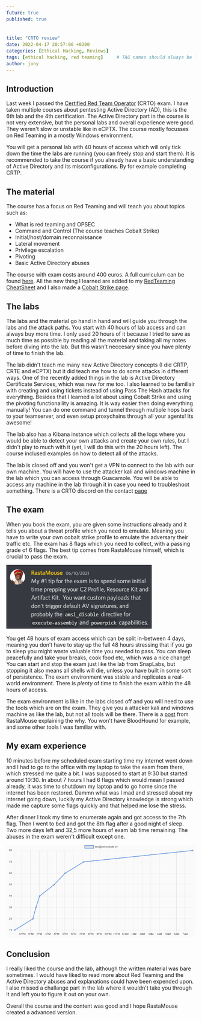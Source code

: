 ```yaml
---
future: true
published: true


title: "CRTO review"
date: 2022-04-17 20:57:00 +0200
categories: [Ethical Hacking, Reviews]
tags: [ethical hacking, red teaming]     # TAG names should always be lowercase
author: jony
---
```


## Introduction
Last week I passed the [Certified Red Team Operator](https://courses.zeropointsecurity.co.uk/courses/red-team-ops) (CRTO) exam. I have taken multiple courses about pentesting Active Directory (AD), this is the 6th lab and the 4th certification. The Active Directory part in the course is not very extensive, but the personal labs and overall experience were good. They weren't slow or unstable like in eCPTX. The course mostly focusses on Red Teaming in a mostly Windows environment.

You will get a personal lab with 40 hours of access which will only tick down the time the labs are running (you can freely stop and start them). It is recommended to take the course if you already have a basic understanding of Active Directory and its misconfigurations. By for example completing CRTP.

## The material

The course has a focus on Red Teaming and will teach you about topics such as:

- What is red teaming and OPSEC
- Command and Control (The course teaches Cobalt Strike)
- Initial/host/domain reconnaissance
- Lateral movement
- Privilege escalation
- Pivoting
- Basic Active Directory abuses

The course with exam costs around 400 euros. A full curriculum can be found [here](https://courses.zeropointsecurity.co.uk/courses/red-team-ops). All the new thing I learned are added to my [RedTeaming CheatSheet](https://github.com/0xJs/RedTeaming_CheatSheet) and I also made a [Cobalt Strike page](https://github.com/0xJs/RedTeaming_CheatSheet/blob/main/cobalt-strike.md).

## The labs
The labs and the material go hand in hand and will guide you through the labs and the attack paths. You start with 40 hours of lab access and can always buy more time. I only used 20 hours of it because I tried to save as much time as possible by reading all the material and taking all my notes before diving into the lab. But this wasn't neccesary since you have plenty of time to finish the lab. 

The lab didn't teach me many new Active Directory concepts (I did CRTP, CRTE and eCPTX) but it did teach me how to do some attacks in different ways. One of the recently added things in the lab is Active Directory Certificate Services, which was new for me too. I also learned to be familiair with creating and using tickets instead of using Pass The Hash attacks for everything. Besides that I learned a lot about using Cobalt Strike and using the pivoting functionaility is amazing. It is way easier then doing everything manually! You can do one command and tunnel through multiple hops back to your teamserver, and even setup proxychains through all your agents! Its awesome!

The lab also has a Kibana instance which collects all the logs where you would be able to detect your own attacks and create your own rules, but I didn't play to much with it (yet, I will do this with the 20 hours left). The course inclused examples on how to detect all of the attacks.

The lab is closed off and you won't get a VPN to connect to the lab with our own machine. You will have to use the attacker kali and windows machine in the lab which you can access through Guacamole. You will be able to access any machine in the lab through it in case you need to troubleshoot something. There is a CRTO discord on the contact [page](https://www.zeropointsecurity.co.uk/contact)

## The exam
When you book the exam, you are given some instructions already and it tells you about a threat profile which you need to emulate. Meaning you have to write your own cobalt strike profile to emulate the adversary their traffic etc. The exam has 8 flags which you need to collect, with a passing grade of 6 flags. The best tip comes from RastaMouse himself, which is crucial to pass the exam. 

![RastaMouse discord pinned message](/assets/img/crto_post.png)

You get 48 hours of exam access which can be split in-between 4 days, meaning you don’t have to stay up the full 48 hours stressing that if you go to sleep you might waste valuable time you needed to pass. You can sleep peacefully and take your breaks, cook food etc, which was a nice change! You can start and stop the exam just like the lab from SnapLabs, but stopping it also means all shells will die, unless you have built in some sort of persistence. The exam environment was stable and replicates a real-world environment. There is *plenty* of time to finish the exam within the 48 hours of access. 

The exam environment is like in the labs closed off and you will need to use the tools which are on the exam. They give you a attacker kali and windows machine as like the lab, but not all tools will be there. There is a [post](https://rastamouse.me/why-tool-restricted-exams-sometimes-matter/) from RastaMouse explaining the why. You won't have BloodHound for example, and some other tools I was familiar with.

## My exam experience
10 minutes before my scheduled exam starting time my internet went down and I had to go to the office with my laptop to take the exam from there, which stressed me quite a bit. I was supposed to start at 9:30 but started around 10:30. In about 7 hours I had 6 flags which would mean I passed already, it was time to shutdown my laptop and to go home since the internet has been restored. Dammn what was I mad and stressed about my internet going down, luckily my Active Directory knowledge is strong which made me capture some flags quickly and that helped me lose the stress.

After dinner I took my time to enumerate again and got access to the 7th flag. Then I went to bed and got the 8th flag after a good night of sleep. Two more days left and 32,5 more hours of exam lab time remaining. The abuses in the exam weren't difficult except one. 
 
![Exam timeline](/assets/img/crto_exam.png)

## Conclusion
I really liked the course and the lab, although the written material was bare sometimes. I would have liked to read more about Red Teaming and the Active Directory abuses and explanations could have been expended upon. I also missed a challange part in the lab where it wouldn't take you through it and left you to figure it out on your own. 

Overall the course and the content was good and I hope RastaMouse created a advanced version.
